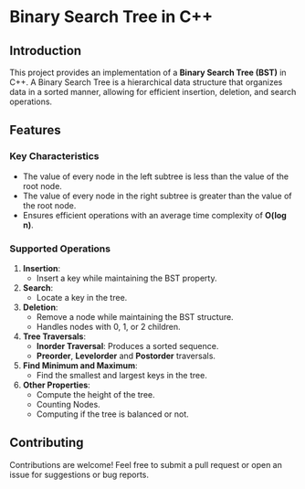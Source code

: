 # Binary Search Tree in C++

## Introduction

This project provides an implementation of a **Binary Search Tree (BST)** in C++. A Binary Search Tree is a hierarchical data structure that organizes data in a sorted manner, allowing for efficient insertion, deletion, and search operations.

## Features

### Key Characteristics
- The value of every node in the left subtree is less than the value of the root node.
- The value of every node in the right subtree is greater than the value of the root node.
- Ensures efficient operations with an average time complexity of **O(log n)**.

### Supported Operations
1. **Insertion**:
   - Insert a key while maintaining the BST property.
2. **Search**:
   - Locate a key in the tree.
3. **Deletion**:
   - Remove a node while maintaining the BST structure.
   - Handles nodes with 0, 1, or 2 children.
4. **Tree Traversals**:
   - **Inorder Traversal**: Produces a sorted sequence.
   - **Preorder**, **Levelorder** and **Postorder** traversals.
5. **Find Minimum and Maximum**:
   - Find the smallest and largest keys in the tree.
6. **Other Properties**:
   - Compute the height of the tree.
   - Counting Nodes.
   - Computing if the tree is balanced or not.

## Contributing

Contributions are welcome! Feel free to submit a pull request or open an issue for suggestions or bug reports.
